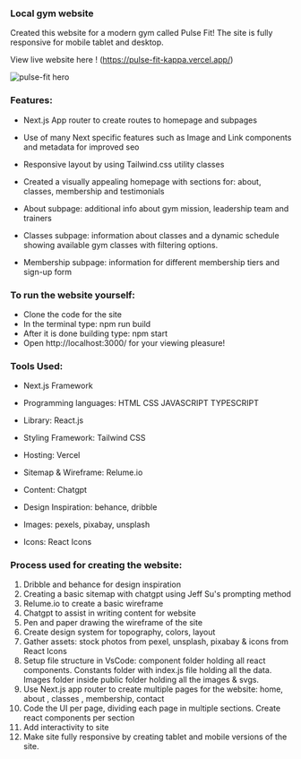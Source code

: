 ### Local gym website

Created this website for a modern gym called Pulse Fit! The site is fully responsive for mobile tablet and desktop. 

View live website here ! (https://pulse-fit-kappa.vercel.app/)

![pulse-fit hero](https://github.com/user-attachments/assets/86a0f1b1-1cff-4e83-8693-d14699ea5bc7)

### Features:

* Next.js App router to create routes to homepage and subpages
* Use of many Next specific features such as Image and Link components and metadata for improved seo
* Responsive layout by using Tailwind.css utility classes

* Created a visually appealing homepage with sections for: about, classes, membership and testimonials
* About subpage: additional info about gym mission, leadership team and trainers
* Classes subpage: information about classes and a dynamic schedule showing available gym classes with filtering options.
* Membership subpage:  information for different membership tiers and sign-up form

### To run the website yourself:

* Clone the code for the site
* In the terminal type: npm run build
* After it is done building type: npm start
* Open http://localhost:3000/ for your viewing pleasure!
  
### Tools Used:

* Next.js Framework
* Programming languages: HTML CSS JAVASCRIPT TYPESCRIPT
* Library: React.js
* Styling Framework: Tailwind CSS
* Hosting: Vercel
  
* Sitemap & Wireframe: Relume.io
* Content: Chatgpt
* Design Inspiration: behance, dribble
* Images: pexels, pixabay, unsplash
* Icons: React Icons
  
### Process used for creating the website:
1. Dribble and behance for design inspiration
2. Creating a basic sitemap with chatgpt using Jeff Su's prompting method
3. Relume.io to create a basic wireframe
4. Chatgpt to assist in writing content for website
5. Pen and paper drawing the wireframe of the site
6. Create design system for topography, colors, layout
7. Gather assets: stock photos from pexel, unsplash, pixabay & icons from React Icons
8. Setup file structure in VsCode: component folder holding all react components. Constants folder with index.js file holding all the data. Images folder inside public folder holding all the images & svgs.
9. Use Next.js app router to create multiple pages for the website: home, about , classes , membership, contact
10. Code the UI per page, dividing each page in multiple sections. Create react components per section
11. Add interactivity to site
12. Make site fully responsive by creating tablet and mobile versions of the site.

